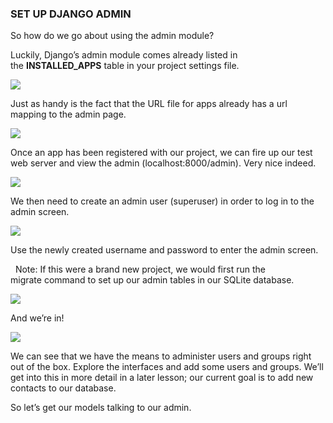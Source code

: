 ### SET UP DJANGO ADMIN

So how do we go about using the admin module?

Luckily, Django’s admin module comes already listed in
the **INSTALLED_APPS** table in your project settings file.  
  
  


![](http://codeinstitute.wpengine.com/wp-content/uploads/2015/12/1449490658_image1.png)

  
  
  
Just as handy is the fact that the URL file for apps already has a url mapping
to the admin page.  
  
  


![](http://codeinstitute.wpengine.com/wp-content/uploads/2015/12/1449490658_image2.png)

  
  
  
Once an app has been registered with our project, we can fire up our test web
server and view the admin (localhost:8000/admin). Very nice indeed.  
  
  


![](http://codeinstitute.wpengine.com/wp-content/uploads/2015/12/1449490658_image3.png)

  
  
  
We then need to create an admin user (superuser) in order to log in to the admin
screen.  
  
  


![](http://codeinstitute.wpengine.com/wp-content/uploads/2015/12/1449490658_image4.png)

  
  
  
Use the newly created username and password to enter the admin screen.

  Note: If this were a brand new project, we would first run the migrate command
to set up our admin tables in our SQLite database.

  
  
  


![](http://codeinstitute.wpengine.com/wp-content/uploads/2015/12/1449490658_image5.png)

  
  
  
And we’re in!  
  
  


![](http://codeinstitute.wpengine.com/wp-content/uploads/2015/12/1449490658_image6.png)

  
  
  
We can see that we have the means to administer users and groups right out of
the box. Explore the interfaces and add some users and groups. We’ll get into
this in more detail in a later lesson; our current goal is to add new contacts
to our database.

So let’s get our models talking to our admin.
